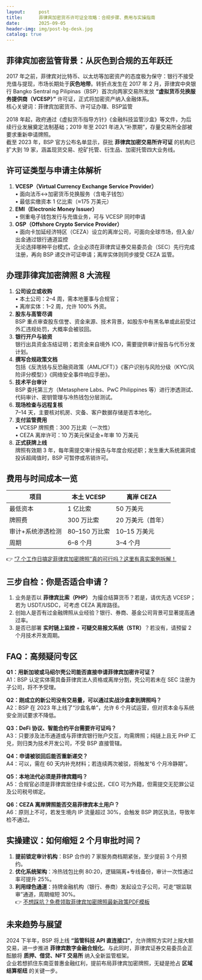 ```yaml
---
layout:     post
title:      菲律宾加密货币许可证全攻略：合规步骤、费用与实操指南
date:       2025-09-05
header-img: img/post-bg-desk.jpg
catalog: true
---
```


## 菲律宾加密监管背景：从灰色到合规的五年跃迁
2017 年之前，菲律宾对比特币、以太坊等加密资产的态度极为保守：银行不接受充值与提现，市场长期处于**灰色地带**。转折点发生在 2017 年 2 月，菲律宾中央银行 Bangko Sentral ng Pilipinas（BSP）首次向两家交易所发放 **“虚拟货币兑换服务提供商（VCESP）”** 许可证，正式将加密资产纳入金融体系。  
核心关键词：菲律宾加密货币、许可证办理、BSP监管

2018 年起，政府通过《虚拟货币指导方针》《金融科技监管沙盒》等文件，为后续行业发展奠定法制基础；2019 年至 2021 年进入“补票期”，存量交易所全部被要求重新申请牌照。  
截至 2023 年，BSP 官方公布名单显示，获批 **菲律宾加密交易所许可证** 的机构已扩大到 19 家，涵盖现货交易、挖矿托管、衍生品、加密托管四大业务线。

## 许可证类型与申请主体解析
1. **VCESP（Virtual Currency Exchange Service Provider）**  
   • 面向法币↔加密货币兑换服务（含电子钱包）  
   • 最低实缴资本 1 亿比索（≈175 万美元）  
2. **EMI（Electronic Money Issuer）**  
   • 侧重电子钱包发行与充值业务，可与 VCESP 同时申请  
3. **OSP（Offshore Crypto Service Provider）**  
   • 面向卡加延经济特区（CEZA）设立的离岸公司，可面向全球市场，但入金/出金通过银行通道监控  
无论选择哪种平台模式，企业必须在菲律宾证券交易委员会（SEC）先行完成注册，再向 BSP 递交许可证申请；离岸实体则同步接受 CEZA 监管。

## 办理菲律宾加密牌照 8 大流程
1. **公司设立或收购**  
   • 本土公司：2–4 周，需本地董事与合规官；  
   • 离岸实体：1–2 周，允许 100% 外资。  
2. **股东与高管尽调**  
   BSP 重点审查股东信誉、资金来源、技术背景，如股东中有黑名单或此前受过外汇违规处罚，大概率会被驳回。  
3. **银行开户与验资**  
   银行出具资金冻结证明；若资金来自境外 ICO，需要提供审计报告与代币分发计划。  
4. **撰写合规政策文档**  
   包括《反洗钱与反恐融资政策（AML/CFT）》《客户识别与风险分级（KYC/风险评分模型）》《网络安全事件响应手册》。  
5. **技术平台审计**  
   BSP 委托第三方（Metasphere Labs、PwC Philippines 等）进行渗透测试、代码审计、密钥管理与冷热钱包分层测试。  
6. **现场检查与远程复核**  
   7–14 天，主要核对机房、灾备、客户数据存储是否本地化。  
7. **支付监管费用**  
   • VCESP 牌照费：300 万比索（一次性）  
   • CEZA 离岸许可：10 万美元保证金+年审 10 万美元  
8. **正式获牌上线**  
   牌照有效期 3 年，每年需提交审计报告与年度合规述职；发生重大系统漏洞或投诉超阈值时，BSP 可暂停或吊销许可。

## 费用与时间成本一览
| 项目                | 本土 VCESP        | 离岸 CEZA         |
|---------------------|-------------------|-------------------|
| 最低资本             | 1 亿比索          | 50 万美元          |
| 牌照费               | 300 万比索        | 20 万美元（首年）   |
| 审计+系统渗透检测     | 80–150 万比索     | 10–15 万美元       |
| 周期                 | 6–8 个月          | 3–4 个月           |
👉 [“7 个工作日搞定菲律宾加密牌照”真的可行吗？这里有真实案例拆解！](https://okxdog.com/)

## 三步自检：你是否适合申请？
1. 业务是否以 **菲律宾比索（PHP）** 为撮合结算货币？若是，请优先选 VCESP；若为 USDT/USDC，可考虑 CEZA 离岸路径。  
2. 创始人是否有过金融牌照从业经验？银行、券商、基金公司背景可显著提高通过率。  
3. 是否已部署 **实时链上监控** + **可疑交易报文系统（STR）**？若没有，请预留 2 个月技术开发周期。

## FAQ：高频疑问专区
**Q1：用新加坡或马绍尔壳公司能否直接申请菲律宾加密许可证？**  
A1：BSP 认定实体需具备菲律宾法人资格或离岸分割，壳公司若未在 SEC 注册为子公司，将不予受理。

**Q2：刚成立的新公司没有交易量，可以通过实战沙盒拿到牌照吗？**  
A2：BSP 在 2023 年上线了“沙盒名单”，允许 6 个月试运营，但对资本金与系统安全测试要求不降低。

**Q3：DeFi 协议、智能合约平台需要许可证吗？**  
A3：只要涉及法币通道或与菲律宾银行账户交互，均需牌照；纯链上且无 PHP 汇兑，则归类为技术开发公司，不受 BSP 直接管辖。

**Q4：申请被驳回后能否重新递交？**  
A4：可以，需在 60 天内补充材料；若连续两次被驳，将触发“6 个月冷静期”。

**Q5：本地法代必须是菲律宾籍吗？**  
A5：合规官必须是菲律宾居住绿卡或公民，CEO 可为外籍，但需提交无犯罪公证及公司税号绑定。

**Q6：CEZA 离岸牌照能否交易菲律宾本土用户？**  
A6：原则上不可，若发生境内 IP 流量超过 30%，会触发 BSP 跨区执法，导致年检不通过。

## 实操建议：如何缩短 2 个月审批时间？
1. **提前锁定审计机构**：BSP 合作的 7 家服务商档期紧张，至少提前 3 个月预约。  
2. **优化系统架构**：冷热钱包比例 80:20，逻辑隔离+专线备份，审计一次性通过率可提升 25%。  
3. **利用绿色通道**：持牌金融机构（银行、券商）发起设立子公司，可走“银监联审”通道，周期缩短 30%。  
👉 [不想踩坑？免费领取菲律宾加密牌照最新政策PDF模板](https://okxdog.com/)

## 未来趋势与展望
2024 下半年，BSP 将上线 **“监管科技 API 直连接口”**，允许牌照方实时上报大额交易，进一步推进 **菲律宾数字金融合规化**。与此同时，菲律宾证券交易委员会正酝酿将 **质押、借贷、NFT 交易所** 纳入全新监管框架。  
企业若想抓住东南亚普惠金融红利，提前布局菲律宾加密牌照，无疑是抢占 **区域结算枢纽** 的关键一步。